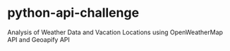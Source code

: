 # python-api-challenge
Analysis of Weather Data and Vacation Locations using OpenWeatherMap API and Geoapify API
